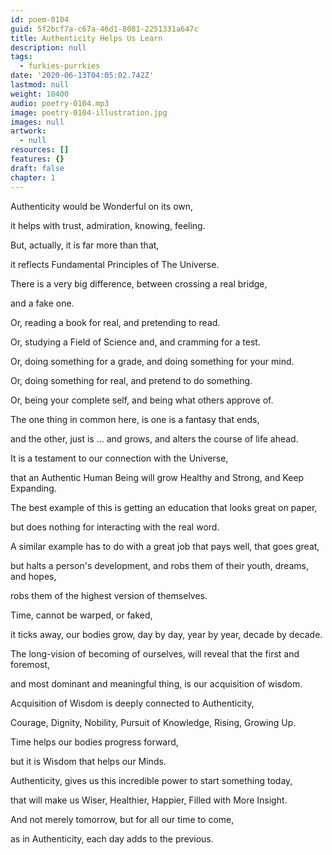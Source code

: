 ```yaml
---
id: poem-0104
guid: 5f2bcf7a-c67a-46d1-8081-2251331a647c
title: Authenticity Helps Us Learn
description: null
tags:
  - furkies-purrkies
date: '2020-06-13T04:05:02.742Z'
lastmod: null
weight: 10400
audio: poetry-0104.mp3
image: poetry-0104-illustration.jpg
images: null
artwork:
  - null
resources: []
features: {}
draft: false
chapter: 1
---
```


Authenticity would be Wonderful on its own,

it helps with trust, admiration, knowing, feeling.

But, actually, it is far more than that,

it reflects Fundamental Principles of The Universe.

There is a very big difference, between crossing a real bridge,

and a fake one.

Or, reading a book for real, and pretending to read.

Or, studying a Field of Science and, and cramming for a test.

Or, doing something for a grade, and doing something for your mind.

Or, doing something for real, and pretend to do something.

Or, being your complete self, and being what others approve of.

The one thing in common here, is one is a fantasy that ends,

and the other, just is ... and grows, and alters the course of life ahead.

It is a testament to our connection with the Universe,

that an Authentic Human Being will grow Healthy and Strong, and Keep Expanding.

The best example of this is getting an education that looks great on paper,

but does nothing for interacting with the real word.

A similar example has to do with a great job that pays well, that goes great,

but halts a person's development, and robs them of their youth, dreams, and hopes,

robs them of the highest version of themselves.

Time, cannot be warped, or faked,

it ticks away, our bodies grow, day by day, year by year, decade by decade.

The long-vision of becoming of ourselves, will reveal that the first and foremost,

and most dominant and meaningful thing, is our acquisition of wisdom.

Acquisition of Wisdom is deeply connected to Authenticity,

Courage, Dignity, Nobility, Pursuit of Knowledge, Rising, Growing Up.

Time helps our bodies progress forward,

but it is Wisdom that helps our Minds.

Authenticity, gives us this incredible power to start something today,

that will make us Wiser, Healthier, Happier, Filled with More Insight.

And not merely tomorrow, but for all our time to come,

as in Authenticity, each day adds to the previous.
